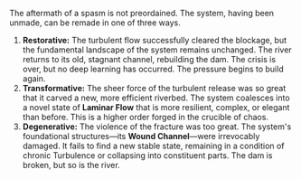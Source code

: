 The aftermath of a spasm is not preordained. The system, having been unmade, can be remade in one of three ways.

1.  **Restorative:** The turbulent flow successfully cleared the blockage, but the fundamental landscape of the system remains unchanged. The river returns to its old, stagnant channel, rebuilding the dam. The crisis is over, but no deep learning has occurred. The pressure begins to build again.
2.  **Transformative:** The sheer force of the turbulent release was so great that it carved a new, more efficient riverbed. The system coalesces into a novel state of **Laminar Flow** that is more resilient, complex, or elegant than before. This is a higher order forged in the crucible of chaos.
3.  **Degenerative:** The violence of the fracture was too great. The system's foundational structures—its **Wound Channel**—were irrevocably damaged. It fails to find a new stable state, remaining in a condition of chronic Turbulence or collapsing into constituent parts. The dam is broken, but so is the river.